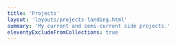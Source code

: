 ```yaml
---
title: 'Projects'
layout: 'layouts/projects-landing.html'
summary: 'My current and semi-current side projects.'
eleventyExcludeFromCollections: true
---
```

